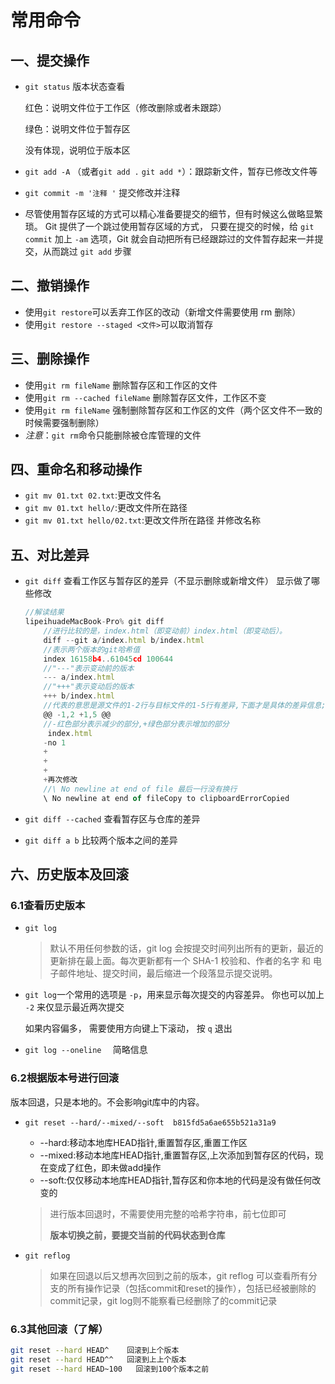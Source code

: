 # 常用命令

## 一、提交操作

- `git status` 版本状态查看

  红色：说明文件位于工作区（修改删除或者未跟踪）

  绿色：说明文件位于暂存区

  没有体现，说明位于版本区

- `git add -A` （或者`git add .` `git add *`）：跟踪新文件，暂存已修改文件等

- `git commit -m '注释 '` 提交修改并注释

- 尽管使用暂存区域的方式可以精心准备要提交的细节，但有时候这么做略显繁琐。 Git 提供了一个跳过使用暂存区域的方式， 只要在提交的时候，给 `git commit` 加上 `-am` 选项，Git 就会自动把所有已经跟踪过的文件暂存起来一并提交，从而跳过 `git add` 步骤

## 二、撤销操作

- 使用`git restore`可以丢弃工作区的改动（新增文件需要使用 rm 删除）
- 使用`git restore --staged <文件>`可以取消暂存

## 三、删除操作

- 使用`git rm fileName` 删除暂存区和工作区的文件
- 使用`git rm --cached fileName` 删除暂存区文件，工作区不变
- 使用`git rm fileName` 强制删除暂存区和工作区的文件（两个区文件不一致的时候需要强制删除）
- _注意_：`git rm`命令只能删除被仓库管理的文件

## 四、重命名和移动操作

- `git mv 01.txt 02.txt`:更改文件名
- `git mv 01.txt hello/`:更改文件所在路径
- `git mv 01.txt hello/02.txt`:更改文件所在路径 并修改名称

## 五、对比差异

- `git diff` 查看工作区与暂存区的差异（不显示删除或新增文件） 显示做了哪些修改

  ```js
  //解读结果
  lipeihuadeMacBook-Pro% git diff
      //进行比较的是，index.html（即变动前）index.html（即变动后）。 
      diff --git a/index.html b/index.html
      //表示两个版本的git哈希值
      index 16158b4..61045cd 100644
      //"---"表示变动前的版本
      --- a/index.html
      //"+++"表示变动后的版本
      +++ b/index.html
      //代表的意思是源文件的1-2行与目标文件的1-5行有差异,下面才是具体的差异信息;
      @@ -1,2 +1,5 @@
      //-红色部分表示减少的部分,+绿色部分表示增加的部分
       index.html 
      -no 1
      +
      +
      +
      +再次修改
      //\ No newline at end of file 最后一行没有换行
      \ No newline at end of fileCopy to clipboardErrorCopied
  ```

- `git diff --cached` 查看暂存区与仓库的差异

- `git diff a b` 比较两个版本之间的差异

## 六、历史版本及回滚

### 6.1查看历史版本

- `git log`

  > 默认不用任何参数的话，git log 会按提交时间列出所有的更新，最近的更新排在最上面。每次更新都有一个 SHA-1 校验和、作者的名字 和 电子邮件地址、提交时间，最后缩进一个段落显示提交说明。

- `git log`一个常用的选项是 `-p`，用来显示每次提交的内容差异。 你也可以加上 `-2` 来仅显示最近两次提交

  如果内容偏多， 需要使用方向键上下滚动， 按 `q` 退出

- `git log --oneline  ` 简略信息

### 6.2根据版本号进行回滚

版本回退，只是本地的。不会影响git库中的内容。

- `git reset --hard/--mixed/--soft  b815fd5a6ae655b521a31a9`

  - --hard:移动本地库HEAD指针,重置暂存区,重置工作区
  - --mixed:移动本地库HEAD指针,重置暂存区,上次添加到暂存区的代码，现在变成了红色，即未做add操作
  - --soft:仅仅移动本地库HEAD指针,暂存区和你本地的代码是没有做任何改变的

  > 进行版本回退时，不需要使用完整的哈希字符串，前七位即可
  >
  > **版本切换之前，要提交当前的代码状态到仓库**

- `git reflog`

  > 如果在回退以后又想再次回到之前的版本，git reflog 可以查看所有分支的所有操作记录（包括commit和reset的操作），包括已经被删除的commit记录，git log则不能察看已经删除了的commit记录

### 6.3其他回滚（了解）

```sh
git reset --hard HEAD^    回滚到上个版本
git reset --hard HEAD^^   回滚到上上个版本
git reset --hard HEAD~100   回滚到100个版本之前
```